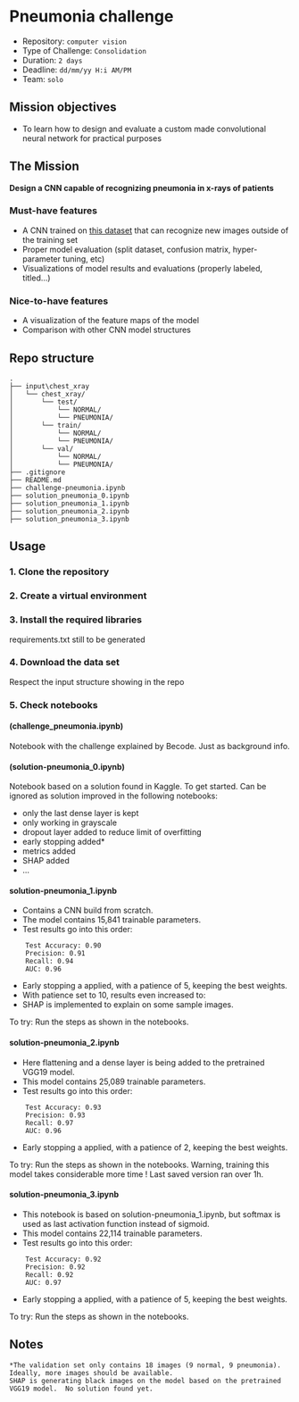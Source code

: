 # Pneumonia challenge

- Repository: `computer vision`
- Type of Challenge: `Consolidation`
- Duration: `2 days`
- Deadline: `dd/mm/yy H:i AM/PM`
- Team: `solo`

## Mission objectives

- To learn how to design and evaluate a custom made convolutional neural network for practical purposes

## The Mission

**Design a CNN capable of recognizing pneumonia in x-rays of patients**

### Must-have features

- A CNN trained on [this dataset](https://www.kaggle.com/paultimothymooney/chest-xray-pneumonia) that can recognize new images outside of the training set
- Proper model evaluation (split dataset, confusion matrix, hyper-parameter tuning, etc)
- Visualizations of model results and evaluations (properly labeled, titled...)

### Nice-to-have features

- A visualization of the feature maps of the model
- Comparison with other CNN model structures


## Repo structure
```
.
├── input\chest_xray
│   └── chest_xray/
│       └── test/
│           └── NORMAL/
│           └── PNEUMONIA/
│       └── train/
│           └── NORMAL/
│           └── PNEUMONIA/
│       └── val/
│           └── NORMAL/
│           └── PNEUMONIA/
├── .gitignore
├── README.md
├── challenge-pneumonia.ipynb
├── solution_pneumonia_0.ipynb
├── solution_pneumonia_1.ipynb
├── solution_pneumonia_2.ipynb
├── solution_pneumonia_3.ipynb
```
## Usage
### 1. Clone the repository
   
### 2. Create a virtual environment
    
### 3. Install the required libraries 
requirements.txt still to be generated

### 4. Download the data set
Respect the input structure showing in the repo

### 5. Check notebooks
#### (challenge_pneumonia.ipynb)
Notebook with the challenge explained by Becode.  Just as background info.
#### (solution-pneumonia_0.ipynb)
Notebook based on a solution found in Kaggle.  To get started.  Can be ignored as solution improved in the following notebooks:
  - only  the last dense layer is kept
  - only working in grayscale
  - dropout layer added to reduce limit of overfitting
  - early stopping added*
  - metrics added
  - SHAP added
  - ...

#### solution-pneumonia_1.ipynb
-   Contains a CNN build from scratch.
-   The model contains 15,841 trainable parameters.
-   Test results go into this order:
```
    Test Accuracy: 0.90
    Precision: 0.91
    Recall: 0.94
    AUC: 0.96
```
- Early stopping a applied, with a patience of 5, keeping the best weights.
- With patience set to 10, results even increased to:
- SHAP is implemented to explain on some sample images.

To try: Run the steps as shown in the notebooks.

#### solution-pneumonia_2.ipynb
-   Here flattening and a dense layer is being added to the pretrained VGG19 model.
-   This model contains 25,089 trainable parameters.
-   Test results go into this order:
```
    Test Accuracy: 0.93
    Precision: 0.93
    Recall: 0.97
    AUC: 0.96
```
- Early stopping a applied, with a patience of 2, keeping the best weights.

To try: Run the steps as shown in the notebooks.  Warning, training this model takes considerable more time !  Last saved version ran over 1h.

#### solution-pneumonia_3.ipynb
-   This notebook is based on solution-pneumonia_1.ipynb, but softmax is used as last activation function instead of sigmoid.
-   This model contains 22,114 trainable parameters.
-   Test results go into this order:
```
    Test Accuracy: 0.92
    Precision: 0.92
    Recall: 0.92
    AUC: 0.97
```
- Early stopping a applied, with a patience of 5, keeping the best weights.

To try: Run the steps as shown in the notebooks.  

## Notes
    *The validation set only contains 18 images (9 normal, 9 pneumonia).  Ideally, more images should be available.
    SHAP is generating black images on the model based on the pretrained VGG19 model.  No solution found yet.